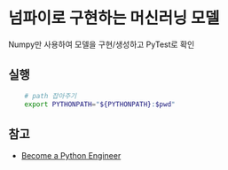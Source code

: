 # 넘파이로 구현하는 머신러닝 모델

Numpy만 사용하여 모델을 구현/생성하고 PyTest로 확인

## 실행

```bash
    # path 잡아주기 
    export PYTHONPATH="${PYTHONPATH}:$pwd"
```

## 참고

- [Become a Python Engineer](https://www.python-engineer.com/courses/mlfromscratch/)
